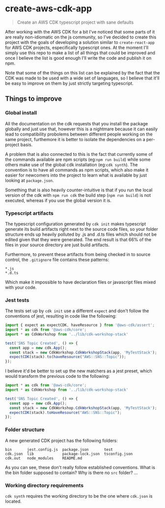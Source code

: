 # create-aws-cdk-app
> Create an AWS CDK typescript project with sane defaults

After working with the AWS CDK for a bit I've noticed that some parts of it are really non-idiomatic on the js community, so I've decided to create this project with the goals of developing a solution similar to `create-react-app` for AWS CDK projects, especifically typescript ones. At the moment I'll simply use this repo to make a list of all things that could be improved and once I believe the list is good enough I'll write the code and publish it on npm.

Note that some of the things on this list can be explained by the fact that the CDK was made to be used with a wide set of languages, so I believe that it'll be easy to improve on them by just strictly targeting typescript.

## Things to improve
### Global install
All the documentation on the cdk requests that you install the package globally and just use that, however this is a nightmare because it can easily lead to compatibility probolems between different people working on the same project, furthemore it is better to isolate the dependencies on a per-project basis.

A problem that is also connected to this is the fact that currently some of the commands available are npm scripts (eg:`npm run build`) while some others make use of the global cdk installation (eg:`cdk synth`). The convention is to have all commands as npm scripts, which also make it easier for newcomers into the project to learn what is available by just looking at `package.json`.

Something that is also heavily counter-intuitive is that if you run the local version of the cdk with `npm run cdk` the build step (`npm run build`) is not executed, whereas if you use the global version it is.

### Typescript artifacts
The typescript configuration generated by `cdk init` makes typescript generate its build artifacts right next to the source code files, so your folder structure ends up heavily polluted by .js and .d.ts files which should not be edited given that they were generated. The end result is that 66% of the files in your source directory are just build artifacts.

Furthermore, to prevent these artifacts from being checked in to source control, the `.gitignore` file contains these patterns:
```
*.js
*.d.ts
```
Which make it impossible to have declaration files or javascript files mixed with your code.

### Jest tests
The tests set up by `cdk init` use a different `expect` and don't follow the conventions of jest, resulting in code like the following:
```typescript
import { expect as expectCDK, haveResource } from '@aws-cdk/assert';
import * as cdk from '@aws-cdk/core';
import * as CdkWorkshop from '../lib/cdk-workshop-stack'

test('SNS Topic Created', () => {
  const app = new cdk.App();
  const stack = new CdkWorkshop.CdkWorkshopStack(app, 'MyTestStack');
  expectCDK(stack).to(haveResource("AWS::SNS::Topic"));
});
```

I believe it'd be better to set up the new matchers as a jest preset, which would transform the previous code to the following:
```typescript
import * as cdk from '@aws-cdk/core';
import * as CdkWorkshop from '../lib/cdk-workshop-stack'

test('SNS Topic Created', () => {
  const app = new cdk.App();
  const stack = new CdkWorkshop.CdkWorkshopStack(app, 'MyTestStack');
  expectCDK(stack).toHaveResource("AWS::SNS::Topic");
});
```

### Folder structure
A new generated CDK project has the following folders:
```
bin       jest.config.js  package.json       test
cdk.json  lib             package-lock.json  tsconfig.json
cdk.out   node_modules    README.md
```

As you can see, these don't really follow established conventions. What is the bin folder supposed to contain? Why is there no `src` folder? ...

### Working directory requirements
`cdk synth` requires the working directory to be the one where `cdk.json` is located.
